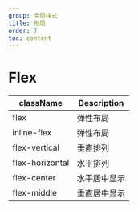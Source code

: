 ```yaml
---
group: 全局样式
title: 布局
order: 7
toc: content
---
```


# Flex

| className       | Description  |
| --------------- | ------------ |
| flex            | 弹性布局     |
| inline-flex     | 弹性布局     |
| flex-vertical   | 垂直排列     |
| flex-horizontal | 水平排列     |
| flex-center     | 水平居中显示 |
| flex-middle     | 垂直居中显示 |
